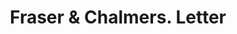 ---
doi: 10.7916/D8VD89D2
date_other: '1890'
date_other_textual: '1890'
form: correspondence
genre:
- Letters (correspondence)
name:
- Fraser & Chalmers
object_in_context_url: https://biggert.cul.columbia.edu/items/view/ave_biggert_00191
subject_hierarchical_geographic:
- Chicago, Illinois, United States
subject_name:
- Fraser & Chalmers
title: Fraser & Chalmers. Letter
sort_title: Fraser & Chalmers. Letter
call_number: ave_biggert_00191
coordinates:
- 41.83694444444445,-87.68472222222222
pid: ave_biggert_00191
identifiers: ave_biggert_00191
thumbnail: https://derivativo-1.library.columbia.edu/iiif/2/ldpd:345172/full/!256,256/0/native.jpg
permalink: "/biggert/ave_biggert_00191/"
layout: iiif-image-page
---